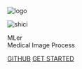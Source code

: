 <!-- _coverpage.md -->
<!-- 封面 -->

![logo](./assets/logo.svg)

![shici](https://v1.jinrishici.com/all.svg)

MLer  
Medical Image Process

[GITHUB](https://github.com/WuGuangHeng)
[GET STARTED](README.md)

<!-- 背景图片 -->
<!-- ![](assets/bg.jpg) -->
<!-- background color -->
<!-- ![color](#f0f0f0)     -->
